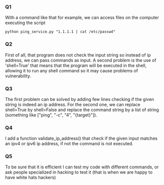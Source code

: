 ### Q1

With a command like that for example, we can access files on the computer executing the script

``` 
python ping_service.py "1.1.1.1 | cat /etc/passwd"
```

### Q2

First of all, that program does not check the input string so instead of ip address, we can pass commands as input. A second problem is the use of 'shell=True' that means that the program will be executed in the shell, allowing it to run any shell command so it may cause problems of vulnerability.

### Q3

The first problem can be solved by adding few lines checking if the given string is indeed an ip address. For the second one, we can replace shell=True by shell=False and replace the command string by a list of string (something like ["ping", "-c", "4", "{target}"]).

### Q4

I add a function validate_ip_address() that check if the given input matches an ipv4 or ipv6 ip address, if not the command is not executed.

### Q5

To be sure that it is efficient I can test my code with different commands, or ask people specialized in hacking to test it (that is when we are happy to have white hats hackers)
